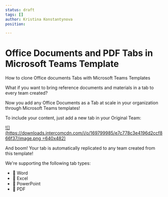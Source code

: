 ```yaml
---
status: draft
tags: []
author: Kristina Konstantynova
position: 

---
```

# **Office Documents and PDF Tabs in Microsoft Teams Template**

How to clone Office documents Tabs with Microsoft Teams Templates

  
What if you want to bring reference documents and materials in a tab to every team created?   
  
Now you add any Office Documents as a Tab at scale in your organization through Microsoft Teams templates!  
  
To include your content, just add a new tab in your Original Team:

[![](https://downloads.intercomcdn.com/i/o/169799985/e7c778c3e4196d2ccf866f37/image.png =640x482)](https://downloads.intercomcdn.com/i/o/169799985/e7c778c3e4196d2ccf866f37/image.png)

And boom! Your tab is automatically replicated to any team created from this template!

We're supporting the following tab types:

* 📘 Word
* 📗 Excel
* 📕 PowerPoint
* 💼 PDF